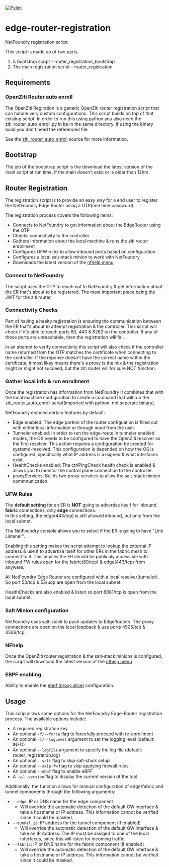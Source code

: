 [![Pylint](https://github.com/netfoundry/edge-router-registration/actions/workflows/pylint.yml/badge.svg)](https://github.com/netfoundry/edge-router-registration/actions/workflows/pylint.yml)

# edge-router-registration

NetFoundry registration script.

This script is made up of two parts.  

1. A bootstrap script - router_registration_bootstrap
1. The main registration script - router_registration

## Requirements

### OpenZiti Router auto enroll

The OpenZiti Regiration is a generic OpenZiti router registration script that can handle very custom configurations.  This script builds on top of that existing script.  In order to run this using python
you also need the ziti_router_auto_enroll.py in be in the same directory.  If using the binary build you
don't need the referenced file.

See the [ziti_router_auto_enroll](https://github.com/netfoundry/ziti_router_auto_enroll) source for more information.


## Bootstrap

The job of the bootstrap script is the download the latest version of the main script at run time, 
if the main doesn't exist or is older than 12hrs.

## Router Registration

The registration script is to provide an easy way for a end user to register the NetFoundry Edge Router using a OTP(one time password).

The registration process covers the following items: 

* Connects to NetFoundry to get information about the EdgeRouter using the OTP
* Checks connectivity to the controller
* Gathers information about the local machine & runs the ziti router enrollment
* Configures UFW rules to allow inbound ports based on configuration
* Configures a local salt-stack minion to work with NetFoundry
* Downloads the latest version of the [nfhelp menu](https://github.com/netfoundry/edge-router-nfhelp)


### Connect to NetFoundry
The script uses the OTP to reach out to NetFoundry & get information about the ER that's about to be
registered. The most important piece being the JWT for the ziti router.

### Connectivity Checks
Part of having a healty registration is ensuring the communication between the ER that's about to 
attempt registration & the controller.  This script will check if it's able to reach ports 80, 443 & 6262
on the controller.  If any of those ports are unreachable, then the registration will fail. 

In an attempt to verify connectivity this script will also check if the controller name returned from the OTP
matches the certificate when connecting to the controller.  If the reponse doesn't have the correct name within
the certificate, it most likey means there's a proxy is the mix & the registration might or might not succeed, but
the ziti router will for sure NOT function.

### Gather local info & run enrollment
Once the registration has information from NetFoundry it combines that with the local machine configuration to create
a command that will run the ziti_router_auto_enroll script(imported with python, not seperate binary).

NetFoundry enabled certain features by default:
  * Edge enabled: The edge portion of the router configuation is filled out with either local information or through input from the user.
  * Tunneler enabled: In order to run the edge-route in tunneler enabled modes, the OS needs to be configured to have the OpenZiti resolver as the first resolver.  This action requires a configuration be created for systemd-resolved. This configuration is depended on how the OS is configured, specifically what IP address is assigned & what interfaces exist.
  * HealthChecks enabled: The ctrlPingCheck health check is enabled & allows you to monitor the control plane connection to the controller.
  * proxyServices:  Builds two proxy services to allow the salt-stack minion commnunication.

### UFW Rules

The **default setting** for an ER is **NOT** going to advertise itself for inbound **fabric** connections, only **edge** connections.  
In this setting, the edge(443/tcp) is still allowed inbound, but only from the local subnet.

The NetFoundry console allows you to select if the ER is going to have "Link Listener".  

Enabling this setting makes the script attempt to lookup the external IP address & use it to advertise itself for other ERs in the fabric mesh to connect to it.  This implies the ER should be publicaly accessible with inbound FW rules open for the fabric(80/tcp) & edge(443/tcp) from anywere.

All NetFoundry Edge Router are configured with a local resolver(tunneler). So port 53/tcp & 53/udp are open from the local subnet.

HealthChecks are also enabled & listen so port 8081/tcp is open from the local subnet.

### Salt Minion configuration

NetFoundry uses salt-stack to push updates to EdgeRouters. The proxy connections are open on the local loopback & use ports 4505/tcp & 4506/tcp.

### NFhelp

Once the OpenZiti router registration & the salt-stack minions is configured, the script will download the latest version of the [nfhelp menu](https://github.com/netfoundry/edge-router-nfhelp)

### EBPF enabling

Ability to enable the [ebpf tproxy slicer](https://github.com/netfoundry/ebpf-tproxy-splicer) configuration.

## Usage

This scrip allows some options for the NetFoundry Edge-Router registration process. The available options include:

- A required registration key
- An optional `-f/--force` flag to forcefully proceed with re-enrollment
- An optional `-l/--logLevel` argument to set the logging level (default: INFO)
- An optional `--logFile` argument to specify the log file (default: router_registration.log)
- An optional `--salt` flag to skip salt-stack setup
- An optional `--skip-fw` flag to skip applying firewall rules
- An optional `--ebpf` flag to enable eBPF
- A `-v/--version` flag to display the current version of the tool

Additionally, the function allows for manual configuration of edge/fabric and tunnel components through the following arguments:

- `--edge`: IP or DNS name for the edge component
  - Will override the automatic detection of the default GW interface & take a hostname or IP address.  This information cannot be verified since it could be masked.
- `--tunnel_ip`: IP address for the tunnel component (if enabled)
  - Will override the automatic detection of the default GW interface & take an IP Address.  The IP must be assiged to one of the local interfaces, since this will listen for incoming traffic.
- `--fabric`: IP or DNS name for the fabric component (if enabled)
  - Will override the automatic detection of the default GW interface & take a hostname or IP address.  This information cannot be verified since it could be masked.
